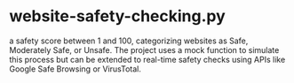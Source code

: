 # website-safety-checking.py
a safety score between 1 and 100, categorizing websites as Safe, Moderately Safe, or Unsafe. The project uses a mock function to simulate this process but can be extended to real-time safety checks using APIs like Google Safe Browsing or VirusTotal.
